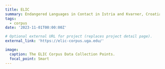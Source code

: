 ```yaml
---
title: ELIC
summary: Endangered Languages in Contact in Istria and Kvarner, Croatia
tags:
  - corpus
date: '2023-11-01T00:00:00Z'

# Optional external URL for project (replaces project detail page).
external_link: 'https://elic-corpus.uga.edu/'

image:
  caption: The ELIC Corpus Data Collection Points.
  focal_point: Smart
---
```

